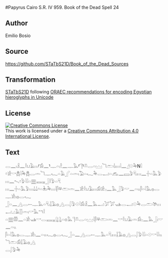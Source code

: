 #Papyrus Cairo S.R. IV 959. Book of the Dead Spell 24

## Author 

Emilio Bosio

## Source 

https://github.com/STaTbS21D/Book_of_the_Dead_Sources

## Transformation 

[STaTbS21D](https://statbs21d.github.io/) following [ORAEC recommendations for encoding Egyptian hieroglyphs in Unicode](https://github.com/oraec/recommendations-encoding-hieroglyphs)

## License 

<a rel="license" href="http://creativecommons.org/licenses/by/4.0/"><img alt="Creative Commons License" style="border-width:0" src="https://i.creativecommons.org/l/by/4.0/88x31.png" /></a><br />This work is licensed under a <a rel="license" href="http://creativecommons.org/licenses/by/4.0/">Creative Commons Attribution 4.0 International License</a>.

## Text 

<hiero><rubrum>𓂋𓈖𓏤𓏎𓈖𓎛𓂓𓄿𓏥</rubrum>⸢<rubrum>𓀁𓈖</rubrum>⸣<rubrum>𓊃𓏏𓁐𓈖𓊃𓅓</rubrum>⸢<rubrum>𓊹</rubrum>⸣<rubrum>𓌨𓂋𓏏𓈉𓆓𓂧𓌃𓏤𓏥𓇋𓈖</rubrum>𓊨𓇳𓅆N𓇋<br>
𓏌𓀀𓎡𓆣𓇋𓅆𓆣𓂋𓏛𓆓𓊃𓆑𓏏𓄿𓂾𓏏𓏛𓏤𓅐𓏏𓆑𓅆𓂋𓂝𓏏𓃹𓈖𓈙𓅱𓄛𓏤𓏥𓈖𓏶𓏏𓅓𓅱𓏥𓈖𓍇𓏌𓅱𓇋𓇋𓏏𓈗𓈘𓈇𓃀𓎛𓅱𓏏𓄛<br>
𓏥𓈖𓏶𓏏𓅓𓅱𓏥𓍑𓍑𓏌𓏏𓇔𓏤𓅆𓏥𓇋𓋴𓋬𓂧𓏛𓈖𓀀𓎛𓂓𓄿𓏥𓀁𓀀𓊪𓈖𓅓𓃀𓅱𓎟𓈖𓏏𓏭𓋴𓏏𓇋𓅓𓐍𓂋𓊃𓀀𓏤𓐍𓂋𓆑<br>
𓃀𓏏𓈖𓂻𓂋𓍿𓊃𓅓𓏏𓄛𓏤𓆼𓄿𓐍𓂻𓂋𓆄𓅱𓇳𓇋𓀁𓏎𓈖𓅓𓂝𓅯𓅯𓊛𓂋𓂝𓇳𓅆𓂋𓂧𓌗𓏥𓂝𓈎𓄿𓂭𓂭𓏛𓏤𓎡𓅓𓎔𓎛<br>
𓏏𓈗𓏃𓈖𓏏𓀀𓊛𓎡𓂋𓈘𓈇𓊮𓊮𓏏𓊖𓅓𓊹𓌨𓂋𓏏𓈉𓇋𓋴𓋬𓂧𓏛𓈖𓎡𓎛𓂓𓄿𓏛𓀁𓊪𓈖𓅓𓃀𓏤𓎟𓈖𓏏𓏭<br>
𓋴𓏏𓇋𓅓𓐍𓂋𓊃𓀀𓏤𓈖𓏏𓏭𓆑𓐍𓂋𓆑𓃀𓏏𓈖𓂻𓂋𓍿𓊃𓅓𓏏𓄛𓏤𓏥𓆼𓄿𓐍𓂻𓂋𓆄𓅱𓇋𓇋𓏏𓇳<rubrum>𓎡𓇋𓇋𓏭𓆓𓂧𓀁</rubrum>𓆼𓄿𓐍𓂻<br>
𓂋𓆄𓅱𓅆<br></hiero>